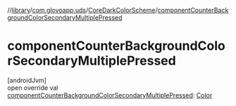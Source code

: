 //[library](../../../index.md)/[com.glovoapp.uds](../index.md)/[CoreDarkColorScheme](index.md)/[componentCounterBackgroundColorSecondaryMultiplePressed](component-counter-background-color-secondary-multiple-pressed.md)

# componentCounterBackgroundColorSecondaryMultiplePressed

[androidJvm]\
open override val [componentCounterBackgroundColorSecondaryMultiplePressed](component-counter-background-color-secondary-multiple-pressed.md): [Color](https://developer.android.com/reference/kotlin/androidx/compose/ui/graphics/Color.html)
